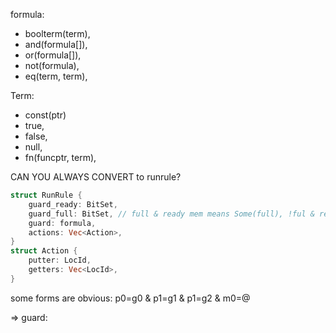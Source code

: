 formula:
* boolterm(term),
* and(formula[]),
* or(formula[]),
* not(formula),
* eq(term, term),

Term:
* const(ptr)
* true,
* false,
* null,
* fn(funcptr, term),


CAN YOU ALWAYS CONVERT to runrule?
```rust
struct RunRule {
    guard_ready: BitSet,
    guard_full: BitSet, // full & ready mem means Some(full), !ful & ready means None(full)
	guard: formula,
	actions: Vec<Action>,
}
struct Action {
	putter: LocId,
	getters: Vec<LocId>,
}
```

some forms are obvious:
p0=g0 & p1=g1 & p1=g2 & m0=@

=>
guard: 